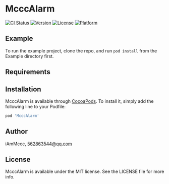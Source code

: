 # McccAlarm

[![CI Status](https://img.shields.io/travis/iAmMccc/McccAlarm.svg?style=flat)](https://travis-ci.org/iAmMccc/McccAlarm)
[![Version](https://img.shields.io/cocoapods/v/McccAlarm.svg?style=flat)](https://cocoapods.org/pods/McccAlarm)
[![License](https://img.shields.io/cocoapods/l/McccAlarm.svg?style=flat)](https://cocoapods.org/pods/McccAlarm)
[![Platform](https://img.shields.io/cocoapods/p/McccAlarm.svg?style=flat)](https://cocoapods.org/pods/McccAlarm)

## Example

To run the example project, clone the repo, and run `pod install` from the Example directory first.

## Requirements

## Installation

McccAlarm is available through [CocoaPods](https://cocoapods.org). To install
it, simply add the following line to your Podfile:

```ruby
pod 'McccAlarm'
```

## Author

iAmMccc, 562863544@qq.com

## License

McccAlarm is available under the MIT license. See the LICENSE file for more info.
